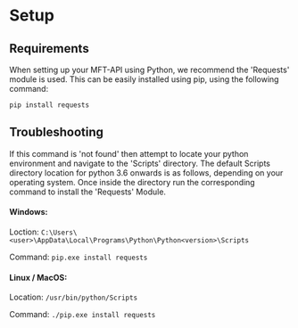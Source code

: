 # Setup
## Requirements
When setting up your MFT-API using Python, we recommend the 'Requests' module is used.
This can be easily installed using pip, using the following command:

`pip install requests`
## Troubleshooting
If this command is 'not found' then attempt to locate your python environment and navigate to the 'Scripts' directory. The default Scripts directory location for python 3.6 onwards is as follows, depending on your operating system. Once inside the directory run the corresponding command to install the 'Requests' Module.
#### Windows:
Loction: `C:\Users\<user>\AppData\Local\Programs\Python\Python<version>\Scripts`

Command: `pip.exe install requests`
#### Linux / MacOS:
Location: `/usr/bin/python/Scripts`

Command: `./pip.exe install requests`
